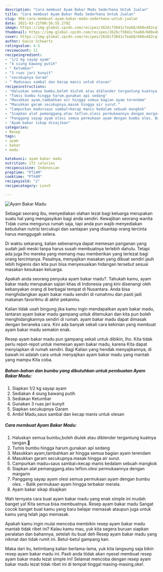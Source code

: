 ```yaml
---
description: "Cara membuat Ayam Bakar Madu Sederhana Untuk Jualan"
title: "Cara membuat Ayam Bakar Madu Sederhana Untuk Jualan"
slug: 968-cara-membuat-ayam-bakar-madu-sederhana-untuk-jualan
date: 2021-03-21T00:56:55.279Z
image: https://img-global.cpcdn.com/recipes/2626cf3041cfea68/680x482cq70/ayam-bakar-madu-foto-resep-utama.jpg
thumbnail: https://img-global.cpcdn.com/recipes/2626cf3041cfea68/680x482cq70/ayam-bakar-madu-foto-resep-utama.jpg
cover: https://img-global.cpcdn.com/recipes/2626cf3041cfea68/680x482cq70/ayam-bakar-madu-foto-resep-utama.jpg
author: Gavin Schwartz
ratingvalue: 4.5
reviewcount: 11
recipeingredient:
- "1/2 kg sayap ayam"
- "4 siung bawang putih"
- " Ketumbar"
- "3 ruas jari kunyit"
- "secukupnya Garam"
- " Madusaus sambal dan kecap manis untuk olesan"
recipeinstructions:
- "Haluskan semua bumbu,boleh diulek atau diblender tergantung kuatnya tangan.🤣"
- "Tumis bumbu hingga harum.gunakan api sedang"
- "Masukkan ayam,tambahkan air hingga semua bagian ayam terendam"
- "Masukkan garam secukupnya.masak hingga air surut."
- "Campurkan madu+saus sambal+kecap manis kedalam sebuah mangkok"
- "Siapkan alat pemanggang.atau teflon.olesi permukaannya dengan margarin"
- "Panggang sayap ayam olesi semua permukaan ayam dengan bumbu oles. Balik permukaan ayam hingga terbakar merata."
- "Ayam bakar sikap disajikan"
categories:
- Resep
tags:
- ayam
- bakar
- madu

katakunci: ayam bakar madu 
nutrition: 272 calories
recipecuisine: Indonesian
preptime: "PT14M"
cooktime: "PT44M"
recipeyield: "2"
recipecategory: Lunch

---
```



![Ayam Bakar Madu](https://img-global.cpcdn.com/recipes/2626cf3041cfea68/680x482cq70/ayam-bakar-madu-foto-resep-utama.jpg)

Sebagai seorang ibu, menyediakan olahan lezat bagi keluarga merupakan suatu hal yang mengasyikan bagi anda sendiri. Kewajiban seorang  wanita Tidak cuma mengurus rumah saja, tapi anda pun wajib menyediakan kebutuhan nutrisi tercukupi dan santapan yang disantap orang tercinta harus menggugah selera.

Di waktu  sekarang, kalian sebenarnya dapat memesan panganan yang sudah jadi meski tanpa harus susah membuatnya terlebih dahulu. Tetapi ada juga lho mereka yang memang mau memberikan yang terlezat bagi orang tercintanya. Pasalnya, menyajikan masakan yang dibuat sendiri jauh lebih higienis dan kita pun bisa menyesuaikan hidangan tersebut sesuai masakan kesukaan keluarga. 



Apakah anda seorang penyuka ayam bakar madu?. Tahukah kamu, ayam bakar madu merupakan sajian khas di Indonesia yang kini disenangi oleh kebanyakan orang di berbagai tempat di Nusantara. Anda bisa menghidangkan ayam bakar madu sendiri di rumahmu dan pasti jadi makanan favoritmu di akhir pekanmu.

Kalian tidak usah bingung jika kamu ingin mendapatkan ayam bakar madu, lantaran ayam bakar madu gampang untuk ditemukan dan kita pun boleh menghidangkannya sendiri di rumah. ayam bakar madu dapat dimasak dengan beraneka cara. Kini ada banyak sekali cara kekinian yang membuat ayam bakar madu semakin enak.

Resep ayam bakar madu pun gampang sekali untuk dibikin, lho. Kita tidak perlu repot-repot untuk memesan ayam bakar madu, karena Kita dapat menyiapkan di rumah sendiri. Bagi Kalian yang hendak menyajikannya, di bawah ini adalah cara untuk menyajikan ayam bakar madu yang mantab yang mampu Kita coba.

<!--inarticleads1-->

##### Bahan-bahan dan bumbu yang dibutuhkan untuk pembuatan Ayam Bakar Madu:

1. Siapkan 1/2 kg sayap ayam
1. Sediakan 4 siung bawang putih
1. Sediakan  Ketumbar
1. Gunakan 3 ruas jari kunyit
1. Siapkan secukupnya Garam
1. Ambil  Madu,saus sambal dan kecap manis untuk olesan




<!--inarticleads2-->

##### Cara membuat Ayam Bakar Madu:

1. Haluskan semua bumbu,boleh diulek atau diblender tergantung kuatnya tangan.🤣
1. Tumis bumbu hingga harum.gunakan api sedang
1. Masukkan ayam,tambahkan air hingga semua bagian ayam terendam
1. Masukkan garam secukupnya.masak hingga air surut.
1. Campurkan madu+saus sambal+kecap manis kedalam sebuah mangkok
1. Siapkan alat pemanggang.atau teflon.olesi permukaannya dengan margarin
1. Panggang sayap ayam olesi semua permukaan ayam dengan bumbu oles. - Balik permukaan ayam hingga terbakar merata.
1. Ayam bakar sikap disajikan




Wah ternyata cara buat ayam bakar madu yang enak simple ini mudah banget ya! Kita semua bisa membuatnya. Resep ayam bakar madu Sangat cocok banget buat kamu yang baru belajar memasak ataupun juga untuk kamu yang telah jago memasak.

Apakah kamu ingin mulai mencoba membikin resep ayam bakar madu mantab tidak ribet ini? Kalau kamu mau, yuk kita segera buruan siapkan peralatan dan bahannya, setelah itu buat deh Resep ayam bakar madu yang nikmat dan tidak rumit ini. Betul-betul gampang kan. 

Maka dari itu, ketimbang kalian berlama-lama, yuk kita langsung saja bikin resep ayam bakar madu ini. Pasti anda tiidak akan nyesel membuat resep ayam bakar madu lezat simple ini! Selamat mencoba dengan resep ayam bakar madu lezat tidak ribet ini di tempat tinggal masing-masing,oke!.


